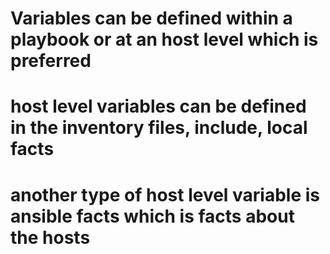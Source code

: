 # Variables can be defined within a playbook or at an host level which is preferred

# host level variables can be defined in the inventory files, include, local facts

# another type of host level variable is ansible facts which is facts about the hosts
